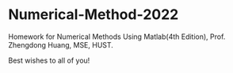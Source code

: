 # Numerical-Method-2022
Homework for Numerical Methods Using Matlab(4th Edition), Prof. Zhengdong Huang, MSE, HUST.

Best wishes to all of you!
